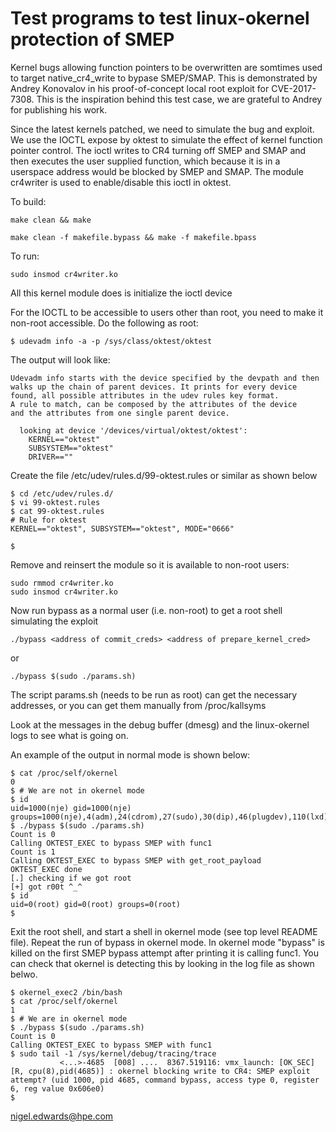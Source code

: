# Test programs to test linux-okernel protection of SMEP

Kernel bugs allowing function pointers to be overwritten are somtimes
used to target native_cr4_write to bypase SMEP/SMAP. This is
demonstrated by Andrey Konovalov in his proof-of-concept local root
exploit for CVE-2017-7308. This is the inspiration behind this test
case, we are grateful to Andrey for publishing his work.

Since the latest kernels patched, we need to simulate the bug and exploit.
We use the IOCTL expose by oktest to simulate the effect of kernel
function pointer control. The ioctl writes to CR4 turning off SMEP and
SMAP and then executes the user supplied function, which because it is
in a userspace address would be blocked by SMEP and SMAP. The module
cr4writer is used to enable/disable this ioctl in oktest.

To build:

`make clean && make`

`make clean -f makefile.bypass && make -f makefile.bpass`

To run:

`sudo insmod cr4writer.ko`

All this kernel module does is initialize the ioctl device

For the IOCTL to be accessible to users other than root, you need
to make it non-root accessible. Do the following as root:
```
$ udevadm info -a -p /sys/class/oktest/oktest
```
The output will look like:
```
Udevadm info starts with the device specified by the devpath and then
walks up the chain of parent devices. It prints for every device
found, all possible attributes in the udev rules key format.
A rule to match, can be composed by the attributes of the device
and the attributes from one single parent device.

  looking at device '/devices/virtual/oktest/oktest':
    KERNEL=="oktest"
    SUBSYSTEM=="oktest"
    DRIVER==""
```
Create the file /etc/udev/rules.d/99-oktest.rules or similar as shown below
```
$ cd /etc/udev/rules.d/
$ vi 99-oktest.rules
$ cat 99-oktest.rules
# Rule for oktest
KERNEL=="oktest", SUBSYSTEM=="oktest", MODE="0666"

$
```

Remove and reinsert the module so it is available to non-root users:
```
sudo rmmod cr4writer.ko
sudo insmod cr4writer.ko
```

Now run bypass as a normal user (i.e. non-root) to get a root shell
simulating the exploit

`./bypass <address of commit_creds> <address of prepare_kernel_cred>`

or

`./bypass $(sudo ./params.sh)`

The script params.sh (needs to be run as root) can get the necessary
addresses, or you can get them manually from /proc/kallsyms


Look at the messages in the debug buffer (dmesg) and the linux-okernel
logs to see what is going on.

An example of the output in normal mode is shown below:
```
$ cat /proc/self/okernel
0
$ # We are not in okernel mode
$ id
uid=1000(nje) gid=1000(nje) groups=1000(nje),4(adm),24(cdrom),27(sudo),30(dip),46(plugdev),110(lxd),115(lpadmin),116(sambashare),129(docker)
$ ./bypass $(sudo ./params.sh)
Count is 0
Calling OKTEST_EXEC to bypass SMEP with func1
Count is 1
Calling OKTEST_EXEC to bypass SMEP with get_root_payload
OKTEST_EXEC done
[.] checking if we got root
[+] got r00t ^_^
$ id
uid=0(root) gid=0(root) groups=0(root)
$
```

Exit the root shell, and start a shell in okernel mode (see top level
README file). Repeat the run of bypass in okernel mode. In okernel
mode "bypass" is killed on the first SMEP bypass attempt after
printing it is calling func1. You can check that okernel is detecting
this by looking in the log file as shown belwo.

```
$ okernel_exec2 /bin/bash
$ cat /proc/self/okernel
1
$ # We are in okernel mode
$ ./bypass $(sudo ./params.sh)
Count is 0
Calling OKTEST_EXEC to bypass SMEP with func1
$ sudo tail -1 /sys/kernel/debug/tracing/trace
           <...>-4685  [008] ....  8367.519116: vmx_launch: [OK_SEC] [R, cpu(8),pid(4685)] : okernel blocking write to CR4: SMEP exploit attempt? (uid 1000, pid 4685, command bypass, access type 0, register 6, reg value 0x606e0)
$
```

nigel.edwards@hpe.com
